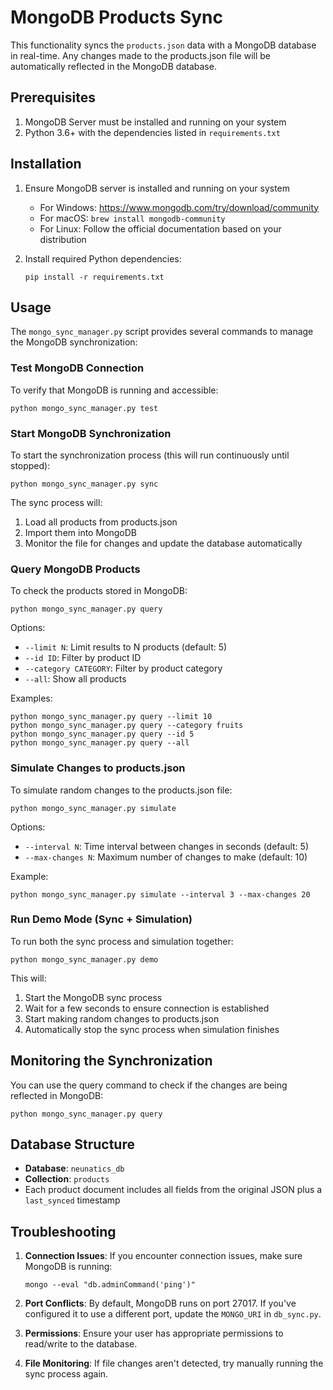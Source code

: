 # MongoDB Products Sync

This functionality syncs the `products.json` data with a MongoDB database in real-time. Any changes made to the products.json file will be automatically reflected in the MongoDB database.

## Prerequisites

1. MongoDB Server must be installed and running on your system
2. Python 3.6+ with the dependencies listed in `requirements.txt`

## Installation

1. Ensure MongoDB server is installed and running on your system
   - For Windows: https://www.mongodb.com/try/download/community
   - For macOS: `brew install mongodb-community`
   - For Linux: Follow the official documentation based on your distribution

2. Install required Python dependencies:
   ```
   pip install -r requirements.txt
   ```

## Usage

The `mongo_sync_manager.py` script provides several commands to manage the MongoDB synchronization:

### Test MongoDB Connection

To verify that MongoDB is running and accessible:

```
python mongo_sync_manager.py test
```

### Start MongoDB Synchronization

To start the synchronization process (this will run continuously until stopped):

```
python mongo_sync_manager.py sync
```

The sync process will:
1. Load all products from products.json
2. Import them into MongoDB
3. Monitor the file for changes and update the database automatically

### Query MongoDB Products

To check the products stored in MongoDB:

```
python mongo_sync_manager.py query
```

Options:
- `--limit N`: Limit results to N products (default: 5)
- `--id ID`: Filter by product ID
- `--category CATEGORY`: Filter by product category
- `--all`: Show all products

Examples:
```
python mongo_sync_manager.py query --limit 10
python mongo_sync_manager.py query --category fruits
python mongo_sync_manager.py query --id 5
python mongo_sync_manager.py query --all
```

### Simulate Changes to products.json

To simulate random changes to the products.json file:

```
python mongo_sync_manager.py simulate
```

Options:
- `--interval N`: Time interval between changes in seconds (default: 5)
- `--max-changes N`: Maximum number of changes to make (default: 10)

Example:
```
python mongo_sync_manager.py simulate --interval 3 --max-changes 20
```

### Run Demo Mode (Sync + Simulation)

To run both the sync process and simulation together:

```
python mongo_sync_manager.py demo
```

This will:
1. Start the MongoDB sync process
2. Wait for a few seconds to ensure connection is established
3. Start making random changes to products.json
4. Automatically stop the sync process when simulation finishes

## Monitoring the Synchronization

You can use the query command to check if the changes are being reflected in MongoDB:

```
python mongo_sync_manager.py query
```

## Database Structure

- **Database**: `neunatics_db`
- **Collection**: `products`
- Each product document includes all fields from the original JSON plus a `last_synced` timestamp

## Troubleshooting

1. **Connection Issues**: If you encounter connection issues, make sure MongoDB is running:
   ```
   mongo --eval "db.adminCommand('ping')"
   ```

2. **Port Conflicts**: By default, MongoDB runs on port 27017. If you've configured it to use a different port, update the `MONGO_URI` in `db_sync.py`.

3. **Permissions**: Ensure your user has appropriate permissions to read/write to the database.

4. **File Monitoring**: If file changes aren't detected, try manually running the sync process again. 